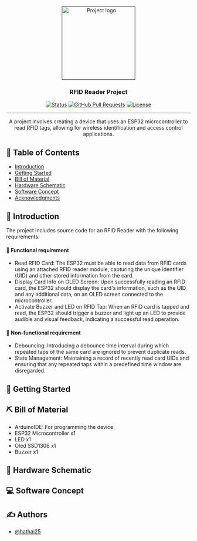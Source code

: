 <p align="center">
  <a href="" rel="noopener">
 <img width=200px height=200px src="https://github.com/phuthien007/Waiting-Queue/blob/master/client/public/resources/images/tf-logo.jpg" alt="Project logo"></a>
</p>

<h3 align="center">RFID Reader Project</h3>

<div align="center">

[![Status](https://img.shields.io/badge/status-active-success.svg)]()
[![GitHub Pull Requests](https://img.shields.io/github/issues-pr/kylelobo/The-Documentation-Compendium.svg)](https://github.com/phuthien007/Waiting-Queue/pulls)
[![License](https://img.shields.io/badge/license-MIT-blue.svg)](/LICENSE)

</div>

---

<p align="center"> 
A project involves creating a device that uses an ESP32 microcontroller to read RFID tags, allowing for wireless identification and access control applications.
    <br> 
</p>

## 📝 Table of Contents

- [Introduction](#introduction)
- [Getting Started](#getting-started)
- [Bill of Material](#material)
- [Hardware Schematic](#schematic)
- [Software Concept](#software)
- [Acknowledgments](#acknowledgement)

## 🧐 Introduction <a name = "introduction"></a>

The project includes source code for an RFID Reader with the following requirements:

#### 📃 Functional requirement
- Read RFID Card: The ESP32 must be able to read data from RFID cards using an attached RFID reader module, capturing the unique identifier (UID) and other stored information from the card.
- Display Card Info on OLED Screen: Upon successfully reading an RFID card, the ESP32 should display the card's information, such as the UID and any additional data, on an OLED screen connected to the microcontroller.
- Activate Buzzer and LED on RFID Tap: When an RFID card is tapped and read, the ESP32 should trigger a buzzer and light up an LED to provide audible and visual feedback, indicating a successful read operation.

#### 📃 Non-functional requirement
- Debouncing: Introducing a debounce time interval during which repeated taps of the same card are ignored to prevent duplicate reads.
- State Management: Maintaining a record of recently read card UIDs and ensuring that any repeated taps within a predefined time window are disregarded.

## 🏁 Getting Started <a name = "getting-started"></a>

## ⛏️ Bill of Material <a name = "material"></a>

- ArduinoIDE: For programming the device 
- ESP32 Microcontroller x1
- LED x1
- Oled SSD1306 x1
- Buzzer x1

## 📖 Hardware Schematic <a name = "schematic"></a>

## 💻 Software Concept <a name = "sofware"></a>

## ✍️ Authors <a name = "authors"></a>

- [@hathai25](https://github.com/hathai25)
